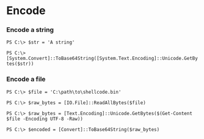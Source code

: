 # Encode

### Encode a string

`PS C:\> $str = 'A string'`

`PS C:\> [System.Convert]::ToBase64String([System.Text.Encoding]::Unicode.GetBytes($str))`

### Encode a file

`PS C:\> $file = 'C:\path\to\shellcode.bin'`

`PS C:\> $raw_bytes = [IO.File]::ReadAllBytes($file)`

`PS C:\> $raw_bytes = [Text.Encoding]::Unicode.GetBytes($(Get-Content $file -Encoding UTF-8 -Raw))`

`PS C:\> $encoded = [Convert]::ToBase64String($raw_bytes)`